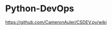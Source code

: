 # Python-DevOps
[https://github.com/CameronAuler/CSDEV.py/wiki
](https://github.com/CameronAuler/python-devops/wiki)
